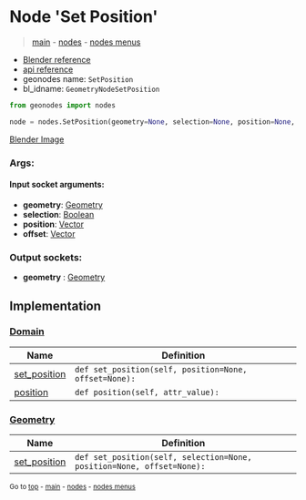 # Node 'Set Position'

> [main](../structure.md) - [nodes](nodes.md) - [nodes menus](nodes_menus.md)

- [Blender reference](https://docs.blender.org/manual/en/latest/modeling/geometry_nodes/geometry/set_position.html)
- [api reference](https://docs.blender.org/api/current/bpy.types.GeometryNodeSetPosition.html)
- geonodes name: `SetPosition`
- bl_idname: `GeometryNodeSetPosition`

```python
from geonodes import nodes

node = nodes.SetPosition(geometry=None, selection=None, position=None, offset=None)
```

[Blender Image](self.node_image_ref)

### Args:

#### Input socket arguments:

- **geometry**: [Geometry](Geometry.md)
- **selection**: [Boolean](Boolean.md)
- **position**: [Vector](Vector.md)
- **offset**: [Vector](Vector.md)

### Output sockets:

- **geometry** : [Geometry](Geometry.md)

## Implementation

### [Domain](Domain.md)

| Name | Definition |
|------|------------|
 | [set_position](Domain.md#set_position) | `def set_position(self, position=None, offset=None):` |
 | [position](Domain.md#position) | `def position(self, attr_value):` |

### [Geometry](Geometry.md)

| Name | Definition |
|------|------------|
 | [set_position](Geometry.md#set_position) | `def set_position(self, selection=None, position=None, offset=None):` |

<sub>Go to [top](#node-Set-Position) - [main](../structure.md) - [nodes](nodes.md) - [nodes menus](nodes_menus.md)</sub>

